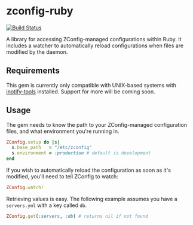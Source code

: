 # zconfig-ruby

[![Build Status](https://travis-ci.org/itszootime/zconfig-ruby.svg?branch=master)](https://travis-ci.org/itszootime/zconfig-ruby)

A library for accessing ZConfig-managed configurations within Ruby. It includes a watcher to automatically reload configurations when files are modified by the daemon.

## Requirements

This gem is currently only compatible with UNIX-based systems with [inotify-tools](https://github.com/rvoicilas/inotify-tools) installed. Support for more will be coming soon.

## Usage

The gem needs to know the path to your ZConfig-managed configuration files, and what environment you're running in.

```ruby
ZConfig.setup do |s|
  s.base_path   = "/etc/zconfig"
  s.environment = :production # default is development
end
```

If you wish to automatically reload the configuration as soon as it's modified, you'll need to tell ZConfig to watch:

```ruby
ZConfig.watch!
```

Retrieving values is easy. The following example assumes you have a `servers.yml` with a key called `db`.

```ruby
ZConfig.get(:servers, :db) # returns nil if not found
```
